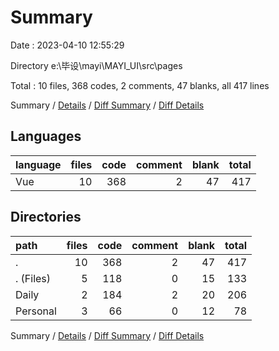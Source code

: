 # Summary

Date : 2023-04-10 12:55:29

Directory e:\\毕设\\mayi\\MAYI_UI\\src\\pages

Total : 10 files,  368 codes, 2 comments, 47 blanks, all 417 lines

Summary / [Details](details.md) / [Diff Summary](diff.md) / [Diff Details](diff-details.md)

## Languages
| language | files | code | comment | blank | total |
| :--- | ---: | ---: | ---: | ---: | ---: |
| Vue | 10 | 368 | 2 | 47 | 417 |

## Directories
| path | files | code | comment | blank | total |
| :--- | ---: | ---: | ---: | ---: | ---: |
| . | 10 | 368 | 2 | 47 | 417 |
| . (Files) | 5 | 118 | 0 | 15 | 133 |
| Daily | 2 | 184 | 2 | 20 | 206 |
| Personal | 3 | 66 | 0 | 12 | 78 |

Summary / [Details](details.md) / [Diff Summary](diff.md) / [Diff Details](diff-details.md)